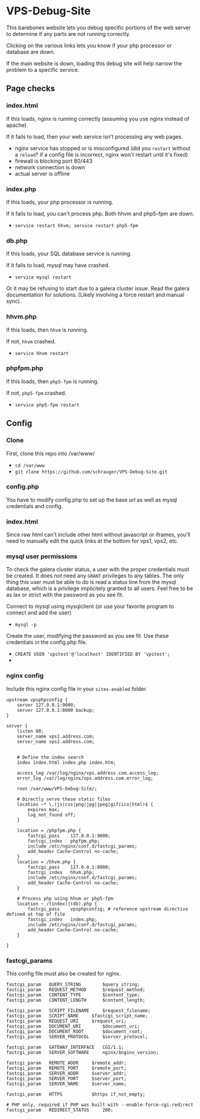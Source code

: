 # VPS-Debug-Site
This barebones website lets you debug specific portions of the web server to determine if any parts are not running correctly.

Clicking on the various links lets you know if your php processor or database are down.

If the main website is down, loading this debug site will help narrow the problem to a specific service.

## Page checks
### index.html
If this loads, nginx is running correctly (assuming you use nginx instead of apache). 

If it fails to load, then your web service isn't processing any web pages.
* nginx service has stopped or is misconfigured (did you `restart` without a `reload`? if a config file is incorrect, nginx won't restart until it's fixed)
* firewall is blocking port 80/443
* network connection is down
* actual server is offline

### index.php
If this loads, your php processor is running.

If it fails to load, you can't process php. Both hhvm and php5-fpm are down.
* `service restart hhvm; service restart php5-fpm`

### db.php
If this loads, your SQL database service is running.

If it fails to load, mysql may have crashed.
* `service mysql restart`
 
Or it may be refusing to start due to a galera cluster issue. Read the galera documentation for solutions. (Likely involving a force restart and manual sync).

### hhvm.php
If this loads, then `hhvm` is running.

If not, `hhvm` crashed.
* `service hhvm restart`

### phpfpm.php
If this loads, then `php5-fpm` is running.

If not, `php5-fpm` crashed.
* `service php5-fpm restart`

## Config
### Clone
First, clone this repo into /var/www/
* `cd /var/www`
* `git clone https://github.com/schrauger/VPS-Debug-Site.git`

### config.php
You have to modify config.php to set up the base url as well as mysql credentials and config.

### index.html
Since raw html can't include other html without javascript or iframes, you'll need to manually edit the quick links at the bottom for vps1, vps2, etc.

### mysql user permissions
To check the galera cluster status, a user with the proper credentials must be created. It does *not* need any `GRANT` privileges to any tables. The only thing this user must be able to do is read a status line from the mysql database, which is a privilege implicitely granted to all users. Feel free to be as lax or strict with the password as you see fit.

Connect to mysql using mysqlclient (or use your favorite program to connect and add the user)

* `mysql -p`

Create the user, modifying the password as you see fit. Use these credentials in the config.php file.
* `CREATE USER 'vpstest'@'localhost' IDENTIFIED BY 'vpstest';`
* 

### nginx config

Include this nginx config file in your `sites-enabled` folder.

```
upstream vpsphpconfig {
	server 127.0.0.1:9000;
	server 127.0.0.1:8000 backup;
}

server {
	listen 80;
	server_name vps1.address.com;
	server_name vps2.address.com;


	# Define the index search
	index index.html index.php index.htm;

	access_log /var/log/nginx/vps.address.com.access_log;
	error_log /var/log/nginx/vps.address.com.error_log;

	root /var/www/VPS-Debug-Site/;

	# Directly serve these static files
	location ~* \.(js|css|png|jpg|jpeg|gif|ico|html)$ {
		expires max;
		log_not_found off;
	}

	location = /phpfpm.php {
		fastcgi_pass 	127.0.0.1:9000;
		fastcgi_index 	phpfpm.php;
		include /etc/nginx/conf.d/fastcgi_params;
		add_header Cache-Control no-cache;
	}
	location = /hhvm.php {
		fastcgi_pass 	127.0.0.1:8000;
		fastcgi_index 	hhvm.php;
		include /etc/nginx/conf.d/fastcgi_params;
		add_header Cache-Control no-cache;
	}

	# Process php using hhvm or php5-fpm
	location ~ /(index)|(db).php {
		fastcgi_pass 	vpsphpconfig; # reference upstream directive defined at top of file
		fastcgi_index 	index.php;
		include /etc/nginx/conf.d/fastcgi_params;
		add_header Cache-Control no-cache;
	}

}
```

### fastcgi_params
This config file must also be created for nginx.

```
fastcgi_param	QUERY_STRING		$query_string;
fastcgi_param	REQUEST_METHOD		$request_method;
fastcgi_param	CONTENT_TYPE		$content_type;
fastcgi_param	CONTENT_LENGTH		$content_length;

fastcgi_param	SCRIPT_FILENAME		$request_filename;
fastcgi_param	SCRIPT_NAME		$fastcgi_script_name;
fastcgi_param	REQUEST_URI		$request_uri;
fastcgi_param	DOCUMENT_URI		$document_uri;
fastcgi_param	DOCUMENT_ROOT		$document_root;
fastcgi_param	SERVER_PROTOCOL		$server_protocol;

fastcgi_param	GATEWAY_INTERFACE	CGI/1.1;
fastcgi_param	SERVER_SOFTWARE		nginx/$nginx_version;

fastcgi_param	REMOTE_ADDR		$remote_addr;
fastcgi_param	REMOTE_PORT		$remote_port;
fastcgi_param	SERVER_ADDR		$server_addr;
fastcgi_param	SERVER_PORT		$server_port;
fastcgi_param	SERVER_NAME		$server_name;

fastcgi_param	HTTPS			$https if_not_empty;

# PHP only, required if PHP was built with --enable-force-cgi-redirect
fastcgi_param	REDIRECT_STATUS		200;
```
